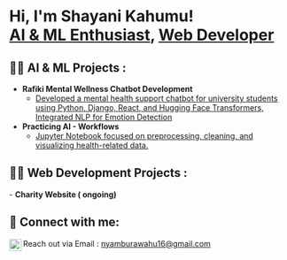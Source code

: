 <h1>Hi, I'm Shayani Kahumu! <br/><a href="https://github.com/joshmadakor1">AI & ML Enthusiast</a>, <a href="https://www.linkedin.com/in/joshmadakor/">Web Developer</a>

<h2>👨‍💻 AI & ML Projects :</h2>

- <b>Rafiki Mental Wellness Chatbot Development</b>
  - [Developed a mental health support chatbot for university students using Python, Django, React, and Hugging Face Transformers, Integrated NLP for Emotion Detection](https://github.com/shlavin/project)
- <b> Practicing AI - Workflows</b>
  - [Jupyter Notebook focused on preprocessing, cleaning, and visualizing health-related data. ](https://github.com/shlavin/AI-workflows)

<h2>👨‍💻 Web Development Projects :</h2>
- <b>Charity Website ( ongoing) </b>


<h2> 🤳 Connect with me:</h2>

Reach out via Email : nyamburawahu16@gmail.com
[<img align="left" alt="ShayaniKahumu | LinkedIn" width="22px" src="https://cdn.jsdelivr.net/npm/simple-icons@v3/icons/linkedin.svg" />][linkedin]


[linkedin]: https://www.linkedin.com/in/shayani-kahumu-267983260/


